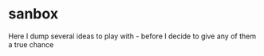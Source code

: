# sanbox
Here I dump several ideas to play with - before I decide to give any of them a true chance
